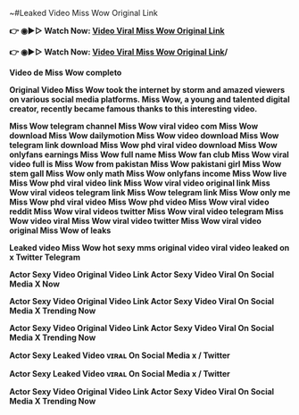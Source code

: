 ~#Leaked Video Miss Wow Original Link

<b>👉 ◉▶️▷ Watch Now: <a href="https://t.co/0s7YxwkMO0">Video Viral Miss Wow Original Link</a></b>

<b>👉 ◉▶️▷ Watch Now: <a href="https://t.co/0s7YxwkMO0">Video Viral Miss Wow Original Link</a>/<b>

Video de Miss Wow completo

Original Video Miss Wow took the internet by storm and amazed viewers on various social media platforms. Miss Wow, a young and talented digital creator, recently became famous thanks to this interesting video.

Miss Wow telegram channel
Miss Wow viral video com
Miss Wow download
Miss Wow dailymotion
Miss Wow video download
Miss Wow telegram link download
Miss Wow phd viral video download
Miss Wow onlyfans earnings
Miss Wow full name
Miss Wow fan club
Miss Wow viral video full
is Miss Wow from pakistan
Miss Wow pakistani girl
Miss Wow stem gall
Miss Wow only math
Miss Wow onlyfans income
Miss Wow live
Miss Wow phd viral video link
Miss Wow viral video original link
Miss Wow viral videos telegram link
Miss Wow telegram link
Miss Wow only me
Miss Wow phd viral video
Miss Wow phd video
Miss Wow viral video reddit
Miss Wow viral videos twitter
Miss Wow viral video telegram
Miss Wow video viral
Miss Wow viral video twitter
Miss Wow viral video original
Miss Wow of leaks

Leaked video Miss Wow hot sexy mms original video viral video leaked on x Twitter Telegram

Actor Sexy Video Original Video Link Actor Sexy Video Viral On Social Media X Now

Actor Sexy Video Original Video Link Actor Sexy Video Viral On Social Media X Trending Now

Actor Sexy Video Original Video Link Actor Sexy Video Viral On Social Media X Trending Now

Actor Sexy Leaked Video ᴠɪʀᴀʟ On Social Media x / Twitter

Actor Sexy Leaked Video ᴠɪʀᴀʟ On Social Media x / Twitter

Actor Sexy Video Original Video Link Actor Sexy Video Viral On Social Media X Trending Now